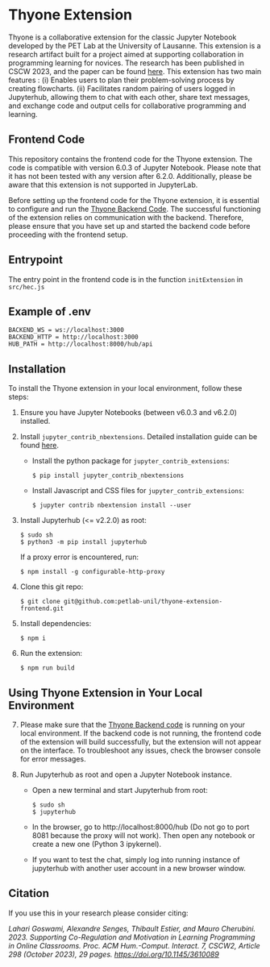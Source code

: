 # Thyone Extension

Thyone is a collaborative extension for the classic Jupyter Notebook developed by the PET Lab at the University of Lausanne. This extension is a research artifact built for a project aimed at supporting collaboration in programming learning for novices. The research has been published in CSCW 2023, and the paper can be found [here](https://doi.org/10.1145/3610089).
This extension has two main features : 
(i) Enables users to plan their problem-solving process by creating flowcharts. 
(ii) Facilitates random pairing of users logged in Jupyterhub, allowing them to chat with each other, share text messages, and exchange code and output cells for collaborative programming and learning.

 
## Frontend Code

This repository contains the frontend code for the Thyone extension. The code is compatible with version 6.0.3 of Jupyter Notebook. Please note that it has not been tested with any version after 6.2.0. Additionally, please be aware that this extension is not supported in JupyterLab.

Before setting up the frontend code for the Thyone extension, it is essential to configure and run the [Thyone Backend Code](https://github.com/petlab-unil/thyone-extension-backend). The successful functioning of the extension relies on communication with the backend. Therefore, please ensure that you have set up and started the backend code before proceeding with the frontend setup.

## Entrypoint

The entry point in the frontend code is in the function `initExtension` in `src/hec.js`

## Example of .env 

```
BACKEND_WS = ws://localhost:3000
BACKEND_HTTP = http://localhost:3000
HUB_PATH = http://localhost:8000/hub/api 
```

## Installation

To install the Thyone extension in your local environment, follow these steps:

1. Ensure you have Jupyter Notebooks (between v6.0.3 and v6.2.0) installed.

2. Install `jupyter_contrib_nbextensions`. Detailed installation guide can be found [here](https://jupyter-contrib-nbextensions.readthedocs.io/en/latest/install.html).

   - Install the python package for `jupyter_contrib_extensions`:
   
     ```
     $ pip install jupyter_contrib_nbextensions
     ```
   
   - Install Javascript and CSS files for `jupyter_contrib_extensions`:
   
     ```
     $ jupyter contrib nbextension install --user
     ```

3. Install Jupyterhub (<= v2.2.0) as root:

   ```        
   $ sudo sh
   $ python3 -m pip install jupyterhub        
   ```
   
   If a proxy error is encountered, run:
   
   ```  
   $ npm install -g configurable-http-proxy
   ```          

4. Clone this git repo:

   ```
   $ git clone git@github.com:petlab-unil/thyone-extension-frontend.git
   ```

5. Install dependencies:

   ```
   $ npm i
   ```

6. Run the extension:

   ```
   $ npm run build
   ```

## Using Thyone Extension in Your Local Environment

7. Please make sure that the [Thyone Backend code](https://github.com/petlab-unil/thyone-extension-backend) is running on your local environment. If the backend code is not running, the frontend code of the extension will build successfully, but the extension will not appear on the interface. To troubleshoot any issues, check the browser console for error messages.

8. Run Jupyterhub as root and open a Jupyter Notebook instance. 

   - Open a new terminal and start Jupyterhub from root:
   
     ``` 
     $ sudo sh
     $ jupyterhub
     ```
     
   - In the browser, go to http://localhost:8000/hub (Do not go to port 8081 because the proxy will not work). Then open any notebook or create a new one (Python 3 ipykernel). 
   - If you want to test the chat, simply log into running instance of jupyterhub with another user account in a new browser window.

## Citation
If you use this in your research please consider citing:

*Lahari Goswami, Alexandre Senges, Thibault Estier, and Mauro Cherubini. 2023. Supporting Co-Regulation and Motivation in Learning Programming in Online Classrooms. Proc. ACM Hum.-Comput. Interact. 7, CSCW2, Article 298 (October 2023), 29 pages. https://doi.org/10.1145/3610089*
